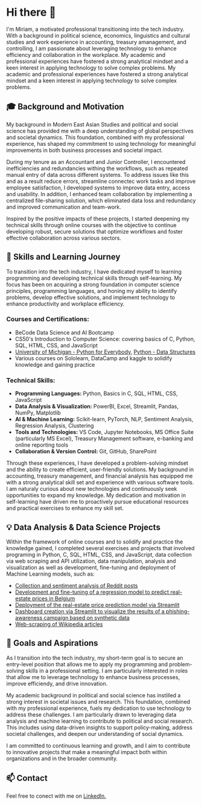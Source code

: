 <h1>Hi there 👋</h1>

<!--
**M-0612/M-0612** is a ✨ _special_ ✨ repository because its `README.md` (this file) appears on your GitHub profile.

Here are some ideas to get you started:

- 🔭 I’m currently working on ...
- 🌱 I’m currently learning ...
- 👯 I’m looking to collaborate on ...
- 🤔 I’m looking for help with ...
- 💬 Ask me about ...
- 📫 How to reach me: ...
- 😄 Pronouns: ...
- ⚡ Fun fact: ...

Beyond professional achievements, I am passionate about ising technology for social good. I dream of contributing to projects that support societal causes, such as: </p>
<ul>
  <li>Initiatives that help young women and girls discover and pursue careers in technology</li>
  <li>Creating user-friendly tools that simplify technology for individuals for whom the use of technology can provide challenges</li>
  <li>Developing applications that provide practical support to disadvantaged groups, helping to navigate daily challenges with greater ease</li>
</ul>

-->

<p> I'm Miriam, a motivated professional transitioning into the tech industry. With a background in political science, economics, linguistics and cultural studies and work experience in accounting, treasury amanagement, and controlling, I am passionate about leveraging technology to enhance efficiency and collaboration in the workplace. My academic and professional experiences have fostered a strong analytical mindset and a keen interest in applying technology to solve complex problems. My academic and professional experiences have fostered a strong analytical mindset and a keen interest in applying technology to solve complex problems.</p>

<h2>🎓 Background and Motivation</h2>

<p>
My background in Modern East Asian Studies and political and social science has provided me with a deep understanding of global perspectives and societal dynamics. This foundation, combined with my professional experience, has shaped my commitment to using technology for meaningful improvements in both business processes and societal impact.
  
During my tenure as an Accountant and Junior Controller, I encountered inefficiencies and redundancies withing the workflows, such as repeated manual entry of data across different systems. To address issues like this and as a result reduce errors, streamline connectec work tasks and improve employee satisfaction, I developed systems to improve data entry, access and usability. In addition, I enhanced team collaboration by implementing a centralized file-sharing solution, which eliminated data loss and redundancy and improved communication and team-work.

Inspired by the positive impacts of these projects, I started deepening my technical skills through online courses with the objective to continue developing robust, secure solutions that optimize workflows and foster effective collaboration across various sectors.
</p>

<h2>🌱 Skills and Learning Journey</h2>

<p>To transition into the tech industry, I have dedicated myself to learning programming and developing technical skills through self-learning. My focus has been on acquiring a strong foundation in computer science principles, programming languages, and honing my ability to identify problems, develop effective solutions, and implement technology to enhance productivity and workplace efficiency.</p>

<h3>Courses and Certifications:</h3>
<ul>
  <li>BeCode Data Science and AI Bootcamp</li>
  <li>CS50's Introduction to Computer Science: covering basics of C, Python, SQL, HTML, CSS, and JavaScript</li>
  <li><a href=https://coursera.org/share/14ae2c92792ba746b85ec7174b986f1c>University of Michigan - Python for Everybody</a>, <a href=https://coursera.org/share/7e635a43ab3a1a4dc5614ca16054ec50>Python - Data Structures</a></li>
  <li>Various courses on Sololearn, DataCamp and kaggle to solidify knowledge and gaining practice</li>
</ul>

<h3>Technical Skills:</h3>
<ul>
  <li><b>Programming Languages:</b> Python, Basics in C, SQL, HTML, CSS, JavaScript</li>
  <li><b>Data Analysis & Visualization:</b> PowerBI, Excel, Streamlit, Pandas, NumPy, Matplotlib</li>
  <li><b>AI & Machine Learning:</b> Scikit-learn, PyTorch, NLP, Sentiment Analysis, Regression Analysis, Clustering</li>
  <li><b>Tools and Technologies:</b> VS Code, Jupyter Notebooks, MS Office Suite (particularly MS Excel), Treasury Management software, e-banking and online reporting tools</li>
  <li><b>Collaboration & Version Control:</b> Git, GitHub, SharePoint</li>
</ul>

<p>Through these experiences, I have developed a problem-solving mindset and the ability to create efficient, user-friendly solutions. My background in accounting, treasury management, and financial analysis has equipped me with a strong analytical skill set and experience with various software tools. I am naturaly curious about new technologies and continuously seek opportunities to expand my knowledge. My dedication and motivation in self-learning have driven me to proactively pursue educational resources and practical exercises to enhance my skill set.</p>
<!--
<h2>🏅 Projects and Achievements</h2>

<p>In my role as Treasury Management Assistant and Junior Controller, I developed a system to streamline data entry and management, reducing redundancy in work-steps while allowing seamless access. This significantly reduced errors and improved overall efficiency.</p>

<h3>Data Management System</h3>

<h3>Enhancing Team Collaboration</h3>

<p>To improve collaboration with an external accounting team, I implemented a centralized file-sharing solution that provided easy access and a clear overview of shared files, eliminating data loss and duplicated efforts, fostering a more organized and efficient work environment.</p>
-->

<h2>💡 Data Analysis & Data Science Projects</h2>

<p>Within the framework of online courses and to solidify and practice the knowledge gained, I completed several exercises and projects that involved programing in Python, C, SQL, HTML, CSS, and JavaScript, data collection via web scraping and API utilization, data manipulation, analysis and visualization as well as development, fine-tuning and deployment of Machine Learning models, such as:</p>

<ul>
  <li><a href="https://github.com/Miriam-Stoehr/challenge-sentiment-analysis">Collection and sentiment analysis of Reddit posts</a></li>
  <li><a href="https://github.com/Miriam-Stoehr/challenge-regression">Development and fine-tuning of a regression model to predict real-estate prices in Belgium</a></li>
  <li><a href="https://github.com/Miriam-Stoehr/challenge-app-deployment">Deployment of the real-estate price prediction model via Streamlit</a></li>
  <li><a href="https://github.com/Miriam-Stoehr/phishing-campaign-analysis">Dashboard creation via Streamlit to visualize the results of a phishing-awareness campaign based on synthetic data</a></li>
  <li><a href="https://github.com/Miriam-Stoehr/wikipedia-scraper">Web-scraping of Wikipedia articles</a></li>
</ul>

<h2>&#127919; Goals and Aspirations</h2>

<p>As I transition into the tech industry, my short-term goal is to secure an entry-level position that allows me to apply my programming and problem-solving skills in a professional setting. I am particularly interested in roles that allow me to leverage technology to enhance business processes, improve efficiendy, and drive innovation. 

My academic background in political and social science has instilled a strong interest in societal issues and research. This foundation, combined with my professional experience, fuels my dedication to use technology to address these challenges. I am particularly drawn to leveraging data analysis and machine learning to contribute to political and social research. This includes using data-driven insights to support policy-making, address societal challenges, and deepen our understanding of social dynamics.
</ul>

<p>I am committed to continuous learning and growth, and I aim to contribute to innovative projects that make a meaningful impact both within organizations and in the broader community.</p>


<h2>📫 Contact</h2>

<p>Feel free to conect with me on <a href="https://www.linkedin.com/in/miriam-stoehr/">LinkedIn.</a></p>
